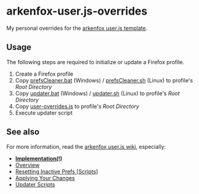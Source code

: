 # arkenfox-user.js-overrides

My personal overrides for the [arkenfox user.js template](https://github.com/arkenfox/user.js).

## Usage

The following steps are required to initialize or update a Firefox profile.

1. Create a Firefox profile
2. Copy [prefsCleaner.bat](https://github.com/arkenfox/user.js/blob/master/prefsCleaner.bat) (Windows) / [prefsCleaner.sh](https://github.com/arkenfox/user.js/blob/master/prefsCleaner.sh) (Linux) to profile's *Root Directory*
3. Copy [updater.bat](https://github.com/arkenfox/user.js/blob/master/updater.bat) (Windows) / [updater.sh](https://github.com/arkenfox/user.js/blob/master/updater.sh) (Linux) to profile's *Root Directory*
4. Copy [user-overrides.js](user-overrides.js) to profile's *Root Directory*
5. Execute updater script

## See also

For more information, read the [arkenfox user.js wiki](https://github.com/arkenfox/user.js/wiki), especially:

* [**Implementation(!)**](https://github.com/arkenfox/user.js/wiki/1.3-Implementation)
* [Overview](https://github.com/arkenfox/user.js/wiki/1.1-Overview)
* [Resetting Inactive Prefs [Scripts]](https://github.com/arkenfox/user.js/wiki/3.1-Resetting-Inactive-Prefs-%5BScripts%5D)
* [Applying Your Changes](https://github.com/arkenfox/user.js/wiki/3.2-Applying-Your-Changes)
* [Updater Scripts](https://github.com/arkenfox/user.js/wiki/3.3-Updater-Scripts)

